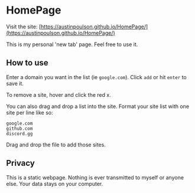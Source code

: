 # HomePage

Visit the site: [https://austinpoulson.github.io/HomePage/](https://austinpoulson.github.io/HomePage/)

This is my personal 'new tab' page. Feel free to use it. 

## How to use

Enter a domain you want in the list (ie `google.com`). Click `add` or hit `enter` to save it.

To remove a site, hover and click the red x.

You can also drag and drop a list into the site. Format your site list with one site per line like so:
```
google.com
github.com
discord.gg
```
Drag and drop the file to add those sites.

## Privacy

This is a static webpage. Nothing is ever transmitted to myself or anyone else. Your data stays on your computer. 
